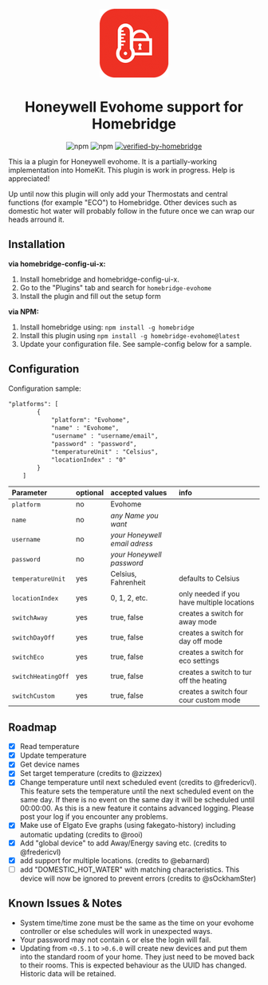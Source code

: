 <span align="center">

![Honeywell Evohome Controller](assets/TCC_EMEA.png)
# Honeywell Evohome support for Homebridge 
![npm](https://img.shields.io/npm/dt/homebridge-evohome)
![npm](https://img.shields.io/npm/v/homebridge-evohome)
[![verified-by-homebridge](https://badgen.net/badge/homebridge/verified/purple)](https://github.com/homebridge/homebridge/wiki/Verified-Plugins)


</span>

This ia a plugin for Honeywell evohome. It is a partially-working implementation into HomeKit. This plugin is work in progress. Help is appreciated!

Up until now this plugin will only add your Thermostats and central functions (for example "ECO") to Homebridge. Other devices such as domestic hot water will probably follow in the future once we can wrap our heads arround it.

## Installation

**via homebridge-config-ui-x:**
1. Install homebridge and homebridge-config-ui-x.
2. Go to the "Plugins" tab and search for `homebridge-evohome`
3. Install the plugin and fill out the setup form

**via NPM:**
1. Install homebridge using: `npm install -g homebridge`
2. Install this plugin using `npm install -g homebridge-evohome@latest`
3. Update your configuration file. See sample-config below for a sample.

## Configuration

Configuration sample:

```
"platforms": [
        {
            "platform": "Evohome",
            "name" : "Evohome",
            "username" : "username/email",
            "password" : "password",
            "temperatureUnit" : "Celsius",
            "locationIndex" : "0"
        }
    ]
```

| Parameter          | optional | accepted values               | info |
| :--                | :--      | :--                           | :-- |
| `platform`         | no       | Evohome                       | |
| `name`             | no       | *any Name you want*           | |
| `username`         | no       | *your Honeywell email adress* | |
| `password`         | no       | *your Honeywell password*     | |
| `temperatureUnit`  | yes      | Celsius, Fahrenheit           | defaults to Celsius |
| `locationIndex`    | yes      | 0, 1, 2, etc.                 | only needed if you have multiple locations |
| `switchAway`       | yes      | true, false                   | creates a switch for away mode |
| `switchDayOff`     | yes      | true, false                   | creates a switch for day off mode |
| `switchEco`        | yes      | true, false                   | creates a switch for eco settings |
| `switchHeatingOff` | yes      | true, false                   | creates a switch to tur off the heating |
| `switchCustom`     | yes      | true, false                   | creates a switch four cour custom mode |


## Roadmap

- [x] Read temperature
- [x] Update temperature
- [x] Get device names
- [x] Set target temperature (credits to @zizzex)
- [x] Change temperature until next scheduled event (credits to @fredericvl). This feature sets the temperature until the next scheduled event on the same day. If there is no event on the same day it will be scheduled until 00:00:00. As this is a new feature it contains advanced logging. Please post your log if you encounter any problems.
- [x] Make use of Elgato Eve graphs (using fakegato-history) including automatic updating (credits to @rooi)
- [x] Add "global device" to add Away/Energy saving etc. (credits to @fredericvl)
- [x] add support for multiple locations. (credits to @ebarnard)
- [ ] add "DOMESTIC_HOT_WATER" with matching characteristics. This device will now be ignored to prevent errors (credits to @sOckhamSter)

## Known Issues & Notes

- System time/time zone must be the same as the time on your evohome controller or else schedules will work in unexpected ways.
- Your password may not contain `&` or else the login will fail.
- Updating from `<0.5.1` to `>0.6.0` will create new devices and put them into the standard room of your home. They just need to be moved back to their rooms. This is expected behaviour as the UUID has changed. Historic data will be retained.

